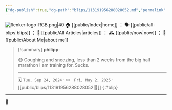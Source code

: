 ```yaml
---
{"dg-publish":true,"dg-path":"blips/113191956288028052.md","permalink":"/blips/113191956288028052/","title":"philipp on mastodon @ 2024-09-24","created":"2024-09-24T10:03:04","updated":"2025-05-02T08:50:44"}
---
```



<div class="transclusion internal-embed is-loaded"><div class="markdown-embed">




![flenker-logo-RGB.png|40](/img/user/attachments/flenker-logo-RGB.png)
🏠 [[public/Index\|home]]  ⋮ 🗣️ [[public/all-blips\|blips]] ⋮  📝 [[public/All Articles\|articles]]  ⋮ 🕰️ [[public/now\|now]] ⋮ 🪪 [[public/About Me\|about me]]


</div></div>


> [!summary] **philipp**:
>
> 😷 Coughing and sneezing, less than 2 weeks from the big half marathon I am training for. Sucks.
> - - -
>
> 🗓️ <code>Tue, Sep 24, 2024</code>  · ✏️ <code> Fri, May 2, 2025</code>  · [[public/blips/113191956288028052\|🔗]]
{ #blip}


- - -

 👾
